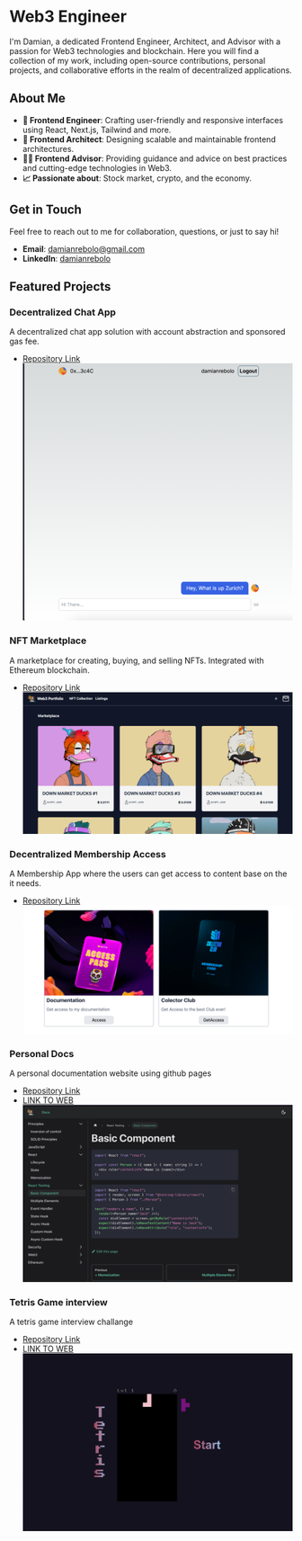 # Web3 Engineer

I'm Damian, a dedicated Frontend Engineer, Architect, and Advisor with a passion for Web3 technologies and blockchain. Here you will find a collection of my work, including open-source contributions, personal projects, and collaborative efforts in the realm of decentralized applications.

## About Me

- **💼 Frontend Engineer**: Crafting user-friendly and responsive interfaces using React, Next.js, Tailwind and more.
- **🧠 Frontend Architect**: Designing scalable and maintainable frontend architectures.
- **👨‍🏫 Frontend Advisor**: Providing guidance and advice on best practices and cutting-edge technologies in Web3.
- **📈 Passionate about**: Stock market, crypto, and the economy.

## Get in Touch

Feel free to reach out to me for collaboration, questions, or just to say hi!

- **Email**: [damianrebolo@gmail.com](mailto:damianrebolo@gmail.com)
- **LinkedIn**: [damianrebolo](https://linkedin.com/in/damianrebolo)

## Featured Projects

### Decentralized Chat App

A decentralized chat app solution with account abstraction and sponsored gas fee.

- [Repository Link](https://github.com/damianrebolo/chatter)
  ![Chatter](image-4.png)

### NFT Marketplace

A marketplace for creating, buying, and selling NFTs. Integrated with Ethereum blockchain.

- [Repository Link](https://github.com/damianrebolo/web3-marketplace)
  ![NFT Marketplace](image-3.png)

### Decentralized Membership Access

A Membership App where the users can get access to content base on the it needs.

- [Repository Link](https://github.com/damianrebolo/web3-membership)
  ![alt text](image-2.png)

### Personal Docs

A personal documentation website using github pages

- [Repository Link](https://github.com/damianrebolo/my-docu)
- [LINK TO WEB](https://damianrebolo.github.io/my-docu/docs/basic-component)
  ![Personal Docs](image.png)

### Tetris Game interview

A tetris game interview challange

- [Repository Link](https://github.com/damianrebolo/tetris)
- [LINK TO WEB](https://damianrebolo.github.io/tetris)
  ![Tetris](image-1.png)

